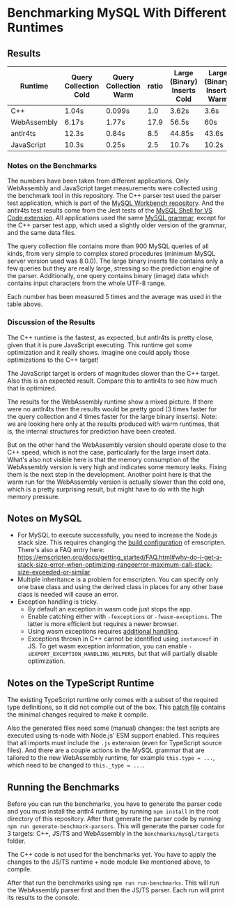 # Benchmarking MySQL With Different Runtimes

## Results

| Runtime | Query Collection Cold | Query Collection Warm | ratio | Large (Binary) Inserts Cold | Large (Binary) Inserts Warm | ratio |
| ------- | --------------------- | --------------------- | ------| --------------------------- | --------------------------- | ----- |
| C++| 1.04s | 0.099s | 1.0 | 3.62s | 3.6s | 1.0 |
| WebAssembly | 6.17s | 1.77s | 17.9 | 56.5s | 60s | 16.7 |
| antlr4ts | 12.3s | 0.84s | 8.5 | 44.85s | 43.6s | 12.1 |
| JavaScript | 10.3s | 0.25s | 2.5 | 10.7s | 10.2s | 2.83 |

### Notes on the Benchmarks

The numbers have been taken from different applications. Only WebAssembly and JavaScript target measurements were collected using the benchmark tool in this repository. The C++ parser test used the parser test application, which is part of the [MySQL Workbench repository](https://github.com/mysql/mysql-workbench/tree/8.0/library/parsers/grammars/test.parser). And the antlr4ts test results come from the Jest tests of the [MySQL Shell for VS Code extension](https://github.com/mysql/mysql-shell-plugins/blob/master/gui/frontend/src/tests/unit-tests/parsing/mysql/MySQLParsingServices.spec.ts). All applications used the same [MySQL grammar](https://github.com/mysql/mysql-shell-plugins/tree/master/gui/frontend/src/parsing/mysql), except for the C++ parser test app, which used a slightly older version of the grammar, and the same data files.

The query collection file contains more than 900 MySQL queries of all kinds, from very simple to complex stored procedures (minimum MySQL server version used was 8.0.0). The large binary inserts file contains only a few queries but they are really large, stressing so the prediction engine of the parser. Additionally, one query contains binary (image) data which contains input characters from the whole UTF-8 range.

Each number has been measured 5 times and the average was used in the table above.

### Discussion of the Results

The C++ runtime is the fastest, as expected, but antlr4ts is pretty close, given that it is pure JavaScript executing. This runtime got some optimization and it really shows. Imagine one could apply those optimizations to the C++ target!

The JavaScript target is orders of magnitudes slower than the C++ target. Also this is an expected result. Compare this to antlr4ts to see how much that is optimized.

The results for the WebAssembly runtime show a mixed picture. If there were no antlr4ts then the results would be pretty good (3 times faster for the query collection and 4 times faster for the large binary inserts). Note: we are looking here only at the results produced with warm runtimes, that is, the internal structures for prediction have been created.

But on the other hand the WebAssembly version should operate close to the C++ speed, which is not the case, particularly for the large insert data. What's also not visible here is that the memory consumption of the WebAssembly version is very high and indicates some memory leaks. Fixing them is the next step in the development. Another point here is that the warm run for the WebAssembly version is actually slower than the cold one, which is a pretty surprising result, but might have to do with the high memory pressure.

## Notes on MySQL

- For MySQL to execute successfully, you need to increase the Node.js stack size. This requires changing the [build configuration](https://emscripten.org/docs/tools_reference/emsdk.html#compiler-configuration-file) of emscripten. There's also a FAQ entry here: https://emscripten.org/docs/getting_started/FAQ.html#why-do-i-get-a-stack-size-error-when-optimizing-rangeerror-maximum-call-stack-size-exceeded-or-similar
- Multiple inheritance is a problem for emscripten. You can specify only one base class and using the derived class in places for any other base class is needed will cause an error.
- Exception handling is tricky.
  - By default an exception in wasm code just stops the app.
  - Enable catching either with `-fexceptions` or `-fwasm-exceptions`. The latter is more efficient but requires a newer browser.
  - Using wasm exceptions requires [additional handling](https://emscripten.org/docs/porting/exceptions.html#handling-c-exceptions-from-javascript).
  - Exceptions thrown in C++ cannot be identified using `instanceof` in JS. To get wasm exception information, you can enable `-sEXPORT_EXCEPTION_HANDLING_HELPERS`, but that will partially disable optimization.

## Notes on the TypeScript Runtime

The existing TypeScript runtime only comes with a subset of the required type definitions, so it did not compile out of the box. This [patch file](../antlr4%20TS%20runtime%20changes.patch) contains the minimal changes required to make it compile.

Also the generated files need some (manual) changes: the test scripts are executed using ts-node with Node.js' ESM support enabled. This requires that all imports must include the `.js` extension (even for TypeScript source files). And there are a couple actions in the MySQL grammar that are tailored to the new WebAssembly runtime, for example `this.type = ...`, which need to be changed to `this._type = ...`.

## Running the Benchmarks

Before you can run the benchmarks, you have to generate the parser code and you must install the antlr4 runtime, by running `npm install` in the root directory of this repository. After that generate the parser code by running `npm run generate-benchmark-parsers`. This will generate the parser code for 3 targets: C++, JS/TS and WebAssembly in the `benchmarks/mysql/targets` folder.

The C++ code is not used for the benchmarks yet. You have to apply the changes to the JS/TS runtime + node module like mentioned above, to compile.

After that run the benchmarks using `npm run run-benchmarks`. This will run the WebAssembly parser first and then the JS/TS parser. Each run will print its results to the console.
